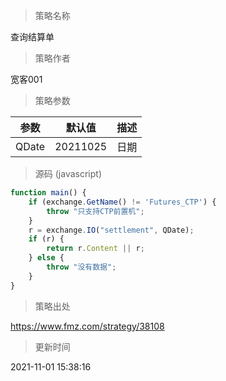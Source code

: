 
> 策略名称

查询结算单

> 策略作者

宽客001



> 策略参数



|参数|默认值|描述|
|----|----|----|
|QDate|20211025|日期|


> 源码 (javascript)

``` javascript
function main() {
    if (exchange.GetName() != 'Futures_CTP') {
        throw "只支持CTP前置机";
    }
    r = exchange.IO("settlement", QDate);
    if (r) {
        return r.Content || r;
    } else {
        throw "没有数据";
    }
}
```

> 策略出处

https://www.fmz.com/strategy/38108

> 更新时间

2021-11-01 15:38:16
